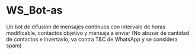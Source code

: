 # WS_Bot-as
Un bot de difusion de mensajes continuos con intervalo de horas modificable, contactos objetivo y mensaje a enviar (No abusar de cantidad de contactos e invertavlo, va contra T&amp;C de WhatsApp y se considera spam)
